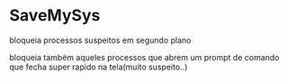 # SaveMySys
bloqueia processos suspeitos em segundo plano

bloqueia também aqueles processos que abrem um prompt de comando que fecha super rapido na tela(muito suspeito..)
